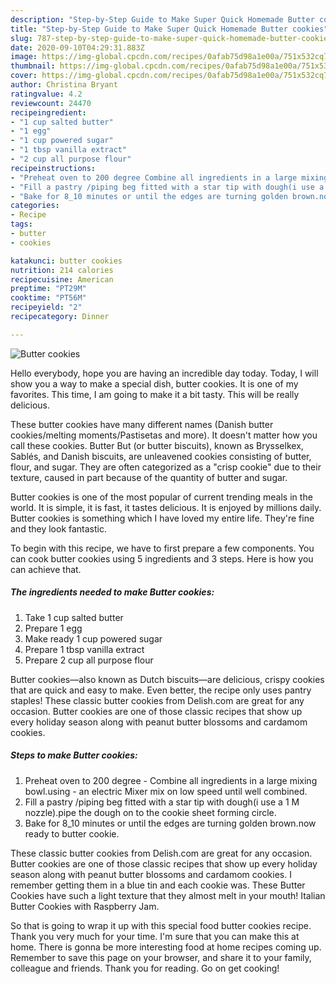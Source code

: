 ```yaml
---
description: "Step-by-Step Guide to Make Super Quick Homemade Butter cookies"
title: "Step-by-Step Guide to Make Super Quick Homemade Butter cookies"
slug: 787-step-by-step-guide-to-make-super-quick-homemade-butter-cookies
date: 2020-09-10T04:29:31.883Z
image: https://img-global.cpcdn.com/recipes/0afab75d98a1e00a/751x532cq70/butter-cookies-recipe-main-photo.jpg
thumbnail: https://img-global.cpcdn.com/recipes/0afab75d98a1e00a/751x532cq70/butter-cookies-recipe-main-photo.jpg
cover: https://img-global.cpcdn.com/recipes/0afab75d98a1e00a/751x532cq70/butter-cookies-recipe-main-photo.jpg
author: Christina Bryant
ratingvalue: 4.2
reviewcount: 24470
recipeingredient:
- "1 cup salted butter"
- "1 egg"
- "1 cup powered sugar"
- "1 tbsp vanilla extract"
- "2 cup all purpose flour"
recipeinstructions:
- "Preheat oven to 200 degree Combine all ingredients in a large mixing bowl.using  an electric Mixer mix on low speed until well combined."
- "Fill a pastry /piping beg fitted with a star tip with dough(i use a 1 M nozzle).pipe the dough on to the cookie sheet forming circle."
- "Bake for 8_10 minutes or until the edges are turning golden brown.now ready to butter cookie."
categories:
- Recipe
tags:
- butter
- cookies

katakunci: butter cookies 
nutrition: 214 calories
recipecuisine: American
preptime: "PT29M"
cooktime: "PT56M"
recipeyield: "2"
recipecategory: Dinner

---
```



![Butter cookies](https://img-global.cpcdn.com/recipes/0afab75d98a1e00a/751x532cq70/butter-cookies-recipe-main-photo.jpg)

Hello everybody, hope you are having an incredible day today. Today, I will show you a way to make a special dish, butter cookies. It is one of my favorites. This time, I am going to make it a bit tasty. This will be really delicious.

These butter cookies have many different names (Danish butter cookies/melting moments/Pastisetas and more). It doesn&#39;t matter how you call these cookies. Butter But (or butter biscuits), known as Brysselkex, Sablés, and Danish biscuits, are unleavened cookies consisting of butter, flour, and sugar. They are often categorized as a &#34;crisp cookie&#34; due to their texture, caused in part because of the quantity of butter and sugar.

Butter cookies is one of the most popular of current trending meals in the world. It is simple, it is fast, it tastes delicious. It is enjoyed by millions daily. Butter cookies is something which I have loved my entire life. They're fine and they look fantastic.


To begin with this recipe, we have to first prepare a few components. You can cook butter cookies using 5 ingredients and 3 steps. Here is how you can achieve that.

<!--inarticleads1-->

##### The ingredients needed to make Butter cookies:

1. Take 1 cup salted butter
1. Prepare 1 egg
1. Make ready 1 cup powered sugar
1. Prepare 1 tbsp vanilla extract
1. Prepare 2 cup all purpose flour


Butter cookies—also known as Dutch biscuits—are delicious, crispy cookies that are quick and easy to make. Even better, the recipe only uses pantry staples! These classic butter cookies from Delish.com are great for any occasion. Butter cookies are one of those classic recipes that show up every holiday season along with peanut butter blossoms and cardamom cookies. 

<!--inarticleads2-->

##### Steps to make Butter cookies:

1. Preheat oven to 200 degree - Combine all ingredients in a large mixing bowl.using  - an electric Mixer mix on low speed until well combined.
1. Fill a pastry /piping beg fitted with a star tip with dough(i use a 1 M nozzle).pipe the dough on to the cookie sheet forming circle.
1. Bake for 8_10 minutes or until the edges are turning golden brown.now ready to butter cookie.


These classic butter cookies from Delish.com are great for any occasion. Butter cookies are one of those classic recipes that show up every holiday season along with peanut butter blossoms and cardamom cookies. I remember getting them in a blue tin and each cookie was. These Butter Cookies have such a light texture that they almost melt in your mouth! Italian Butter Cookies with Raspberry Jam. 

So that is going to wrap it up with this special food butter cookies recipe. Thank you very much for your time. I'm sure that you can make this at home. There is gonna be more interesting food at home recipes coming up. Remember to save this page on your browser, and share it to your family, colleague and friends. Thank you for reading. Go on get cooking!
